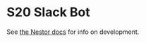 # S20 Slack Bot

See [the Nestor docs](https://github.com/zerobotlabs/nestorbot) for info on development.
